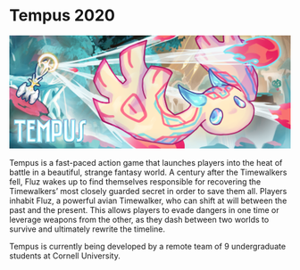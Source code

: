 # Tempus 2020
![](https://github.com/clillianhong/tempus/blob/technical/Prototype/core/assets/Promo/showcase%20banner%20final%20txt.png)

Tempus is a fast-paced action game that launches players into the heat of battle in a beautiful, strange fantasy world. A century after the Timewalkers fell, Fluz wakes up to find themselves responsible for recovering the Timewalkers’ most closely guarded secret in order to save them all. Players inhabit Fluz, a powerful avian Timewalker, who can shift at will between the past and the present. This allows players to evade dangers in one time or leverage weapons from the other, as they dash between two worlds to survive and ultimately rewrite the timeline.

Tempus is currently being developed by a remote team of 9 undergraduate students at Cornell University. 
